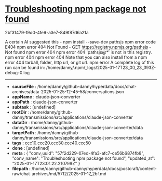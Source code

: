 # [Troubleshooting npm package not found](https://claude.ai/chat/57f2d229-07ed-4fa3-afc7-ce56b6874fb8)

2bf31479-f9d0-4fe9-a3e7-849f87d6a21a

A certain AI suggested this -
npm install --save-dev pathsjs
npm error code E404
npm error 404 Not Found - GET https://registry.npmjs.org/pathsjs - Not found
npm error 404
npm error 404  'pathsjs@*' is not in this registry.
npm error 404
npm error 404 Note that you can also install from a
npm error 404 tarball, folder, http url, or git url.
npm error A complete log of this run can be found in: /home/danny/.npm/_logs/2025-01-17T23_00_23_393Z-debug-0.log

---

* **sourceFile** : /home/danny/github-danny/hyperdata/docs/chat-archives/data-2025-01-25-12-45-58/conversations.json
* **appName** : claude-json-converter
* **appPath** : claude-json-converter
* **subtask** : [undefined]
* **rootDir** : /home/danny/github-danny/transmissions/src/applications/claude-json-converter
* **dataDir** : /home/danny/github-danny/transmissions/src/applications/claude-json-converter/data
* **targetPath** : /home/danny/github-danny/transmissions/src/applications/claude-json-converter/data
* **tags** : ccc10.ccc20.ccc30.ccc40.ccc50
* **done** : [undefined]
* **meta** : {
  "conv_uuid": "57f2d229-07ed-4fa3-afc7-ce56b6874fb8",
  "conv_name": "Troubleshooting npm package not found",
  "updated_at": "2025-01-17T23:01:22.210799Z"
}
* **filepath** : /home/danny/github-danny/hyperdata/docs/postcraft/content-raw/chat-archives/md/57f2/2025-01-17_2bf.md